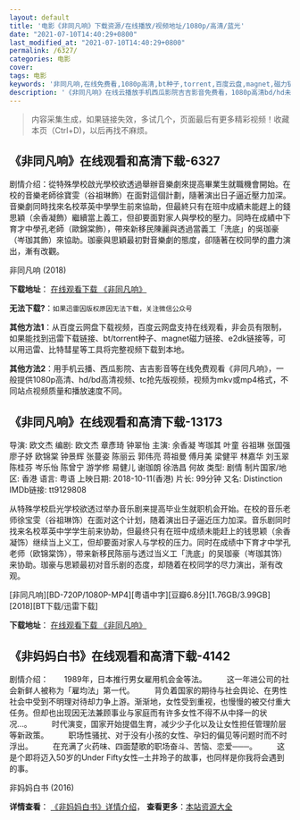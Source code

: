```yaml
---
layout: default
title: '电影《非同凡响》下载资源/在线播放/视频地址/1080p/高清/蓝光'
date: "2021-07-10T14:40:29+0800"
last_modified_at: "2021-07-10T14:40:29+0800"
permalink: /6327/
categories: 电影
cover:
tags: 电影
keywords: '非同凡响,在线免费看,1080p高清,bt种子,torrent,百度云盘,magnet,磁力链,迅雷下载资源'
description: '《非同凡响》在线云播放手机西瓜影院吉吉影音免费看，1080p高清bd/hd未删减完整版和tc抢先枪版，mkv/mp4格式，附带bt/torrent种子、magnet/磁力链、百度云盘、网盘资源迅雷下载链接'
---
```


>内容采集生成，如果链接失效，多试几个，页面最后有更多精彩视频！收藏本页（Ctrl+D)，以后再找不麻烦。


## 《非同凡响》在线观看和高清下载-6327

剧情介绍：從特殊學校啟光學校欲透過舉辦音樂劇來提高畢業生就職機會開始。在校的音樂老師徐寶雯（谷祖琳飾）在面對這個計劃，隨著演出日子逼近壓力加深。音樂劇同時找來名校萃英中學學生前來協助，但最終只有在班中成績未能趕上的錢思穎（余香凝飾）繼續當上義工，但卻要面對家人與學校的壓力。同時在成績中下育才中學孔老師（歐錦棠飾），帶來新移民陳麗與透過當義工「洗底」的吳珈豪（岑珈其飾）來協助。珈豪與思穎最初對音樂劇的態度，卻隨著在校同學的盡力演出，漸有改觀。


非同凡响 (2018)

**下载地址**： [在线观看下载 《非同凡响》](https://www.btbtdy.me/btdy/dy15066.html) 


**无法下载?**：`如果迅雷因版权原因无法下载，关注微信公众号 `

**其他方法1**：从百度云网盘下载视频，百度云网盘支持在线观看，非会员有限制，如果能找到迅雷下载链接、bt/torrent种子、magnet磁力链接、e2dk链接等，可以用迅雷、比特彗星等工具将完整视频下载到本地。

**其他方法2**：用手机云播、西瓜影院、吉吉影音等在线免费观看《非同凡响》，一般提供1080p高清、hd/bd高清视频、tc抢先版视频，视频为mkv或mp4格式，不同站点视频质量和播放速度不同。


## 《非同凡响》在线观看和高清下载-13173

导演: 欧文杰 编剧: 欧文杰 章彥琦 钟翠怡 主演: 余香凝 岑珈其 叶童 谷祖琳 张国强 廖子妤 欧锦棠 钟景辉 张蔓姿 陈丽云 郭伟亮 蒋祖曼 傅月美 梁健平 林嘉华 刘玉翠 陈桂芬 岑乐怡 陈曾宁 游学修 易健儿 谢珈朗 徐浩昌 何故 类型: 剧情 制片国家/地区: 香港 语言: 粤语 上映日期: 2018-10-11(香港) 片长: 99分钟 又名: Distinction IMDb链接: tt9129808

从特殊学校启光学校欲透过举办音乐剧来提高毕业生就职机会开始。在校的音乐老师徐宝雯（谷祖琳饰）在面对这个计划，随着演出日子逼近压力加深。音乐剧同时找来名校萃英中学学生前来协助，但最终只有在班中成绩未能赶上的钱思颖（余香凝饰）继续当上义工，但却要面对家人与学校的压力。同时在成绩中下育才中学孔老师（欧锦棠饰），带来新移民陈丽与透过当义工「洗底」的吴珈豪（岑珈其饰）来协助。珈豪与思颖最初对音乐剧的态度，却随着在校同学的尽力演出，渐有改观。


[非同凡响][BD-720P/1080P-MP4][粤语中字][豆瓣6.8分][1.76GB/3.99GB][2018][BT下载/迅雷下载]

**下载地址**： [在线观看下载 《非同凡响》](https://www.btdx8.com/torrent/ftfx_2018.html) 


## 《非妈妈白书》在线观看和高清下载-4142

剧情介绍：　　1989年，日本推行男女雇用机会金等法。  　　这一年进公司的社会新鲜人被称为「雇均法」第一代。  　　背负着国家的期待与社会舆论、在男性社会中受到不明理对待却力争上游。渐渐地，女性受到重视，也慢慢的被交付重大任务。但却也出现因无法兼顾事业与家庭而有许多女性不得不从中择一的状况…。  　　时代演变，国家开始提倡生育，减少少子化以及让女性担任管理阶层等新政策。  　　职场性骚扰、对于没有小孩的女性、孕妇的偏见等问题时而不时浮出。  　　在充满了火药味、四面楚歌的职场奋斗、苦恼、恋爱───。  　　这是个即将迈入50岁的Under Fifty女性─土井玲子的故事，也同样是你我将会遇到的事。


非妈妈白书 (2016)

**详情查看**： [《非妈妈白书》详情介绍](/movie/4142/)， **查看更多**：[本站资源大全](/movie/t/all/)

